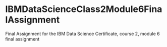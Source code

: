 # IBMDataScienceClass2Module6FinalAssignment
Final Assignment for the IBM Data Science Certificate, course 2, module 6 final assignment
